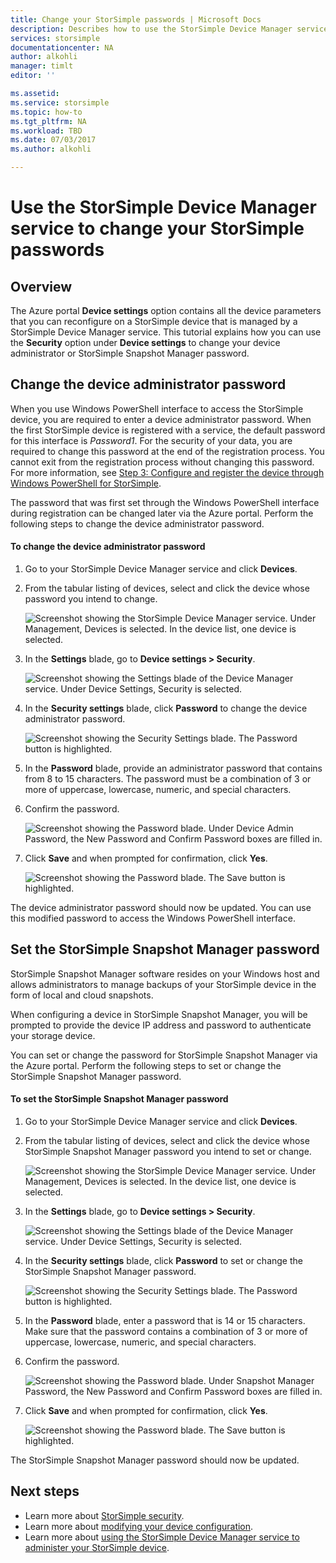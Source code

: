 ```yaml
---
title: Change your StorSimple passwords | Microsoft Docs
description: Describes how to use the StorSimple Device Manager service to change your StorSimple Snapshot Manager and device administrator passwords.
services: storsimple
documentationcenter: NA
author: alkohli
manager: timlt
editor: ''

ms.assetid: 
ms.service: storsimple
ms.topic: how-to
ms.tgt_pltfrm: NA
ms.workload: TBD
ms.date: 07/03/2017
ms.author: alkohli

---
```

# Use the StorSimple Device Manager service to change your StorSimple passwords

## Overview
The Azure portal **Device settings** option contains all the device parameters that you can reconfigure on a StorSimple device that is managed by a StorSimple Device Manager service. This tutorial explains how you can use the **Security** option under **Device settings** to change your device administrator or StorSimple Snapshot Manager password.

## Change the device administrator password
When you use Windows PowerShell interface to access the StorSimple device, you are required to enter a device administrator password. When the first StorSimple device is registered with a service, the default password for this interface is *Password1*. For the security of your data, you are required to change this password at the end of the registration process. You cannot exit from the registration process without changing this password. For more information, see [Step 3: Configure and register the device through Windows PowerShell for StorSimple](storsimple-8000-deployment-walkthrough-u2.md#step-3-configure-and-register-the-device-through-windows-powershell-for-storsimple).

The password that was first set through the Windows PowerShell interface during registration can be changed later via the Azure portal. Perform the following steps to change the device administrator password.

#### To change the device administrator password
1. Go to your StorSimple Device Manager service and click **Devices**.

2. From the tabular listing of devices, select and click the device whose password you intend to change.

    ![Screenshot showing the StorSimple Device Manager service. Under Management, Devices is selected. In the device list, one device is selected.](./media/storsimple-8000-change-passwords/changepwd1.png)

3. In the **Settings** blade, go to **Device settings > Security**.

    ![Screenshot showing the Settings blade of the Device Manager service. Under Device Settings, Security is selected.](./media/storsimple-8000-change-passwords/changepwd2.png)

4. In the **Security settings** blade, click **Password** to change the device administrator password.

    ![Screenshot showing the Security Settings blade. The Password button is highlighted.](./media/storsimple-8000-change-passwords/changepwd3.png)

5. In the **Password** blade, provide an administrator password that contains from 8 to 15 characters. The password must be a combination of 3 or more of uppercase, lowercase, numeric, and special characters.

6. Confirm the password.

    ![Screenshot showing the Password blade. Under Device Admin Password, the New Password and Confirm Password boxes are filled in.](./media/storsimple-8000-change-passwords/changepwd4.png)

7. Click **Save** and when prompted for confirmation, click **Yes**.

    ![Screenshot showing the Password blade. The Save button is highlighted.](./media/storsimple-8000-change-passwords/changepwd6.png)

The device administrator password should now be updated. You can use this modified password to access the Windows PowerShell interface.

## Set the StorSimple Snapshot Manager password
StorSimple Snapshot Manager software resides on your Windows host and allows administrators to manage backups of your StorSimple device in the form of local and cloud snapshots.

When configuring a device in StorSimple Snapshot Manager, you will be prompted to provide the device IP address and password to authenticate your storage device.

You can set or change the password for StorSimple Snapshot Manager via the Azure portal. Perform the following steps to set or change the StorSimple Snapshot Manager password.

#### To set the StorSimple Snapshot Manager password
1. Go to your StorSimple Device Manager service and click **Devices**.

2. From the tabular listing of devices, select and click the device whose StorSimple Snapshot Manager password you intend to set or change.

     ![Screenshot showing the StorSimple Device Manager service. Under Management, Devices is selected. In the device list, one device is selected.](./media/storsimple-8000-change-passwords/changepwd1.png)

3. In the **Settings** blade, go to **Device settings > Security**.

     ![Screenshot showing the Settings blade of the Device Manager service. Under Device Settings, Security is selected.](./media/storsimple-8000-change-passwords/changepwd2.png)

4. In the **Security settings** blade, click **Password** to set or change the StorSimple Snapshot Manager password.

     ![Screenshot showing the Security Settings blade. The Password button is highlighted.](./media/storsimple-8000-change-passwords/changepwd3.png) 

5. In the **Password** blade, enter a password that is 14 or 15 characters. Make sure that the password contains a combination of 3 or more of uppercase, lowercase, numeric, and special characters.

6. Confirm the password.

     ![Screenshot showing the Password blade. Under Snapshot Manager Password, the New Password and Confirm Password boxes are filled in.](./media/storsimple-8000-change-passwords/changepwd5.png)

7. Click **Save** and when prompted for confirmation, click **Yes**.

     ![Screenshot showing the Password blade. The Save button is highlighted.](./media/storsimple-8000-change-passwords/changepwd6.png)

The StorSimple Snapshot Manager password should now be updated.

## Next steps
* Learn more about [StorSimple security](storsimple-8000-security.md).
* Learn more about [modifying your device configuration](storsimple-8000-modify-device-config.md).
* Learn more about [using the StorSimple Device Manager service to administer your StorSimple device](storsimple-8000-manager-service-administration.md).

